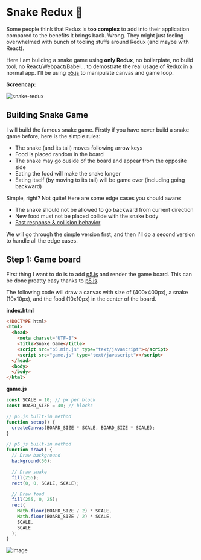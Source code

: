 # Snake Redux 🐍
Some people think that Redux is **too complex** to add into their application compared to the benefits it brings back. Wrong. They might just feeling overwhelmed with bunch of tooling stuffs around Redux (and maybe with React).

Here I am building a snake game using **only Redux**, no boilerplate, no build tool, no React/Webpact/Babel... to demostrate the real usage of Redux in a normal app. I'll be using [p5.js](https://p5js.org/) to manipulate canvas and game loop.

**Screencap:**

![snake-redux](https://cloud.githubusercontent.com/assets/4214509/22457144/c72c1040-e7c8-11e6-926d-17cd0fd79ad5.gif)

## Building Snake Game
I will build the famous snake game. Firstly if you have never build a snake game before, here is the simple rules:
- The snake (and its tail) moves following arrow keys
- Food is placed random in the board
- The snake may go ouside of the board and appear from the opposite side
- Eating the food will make the snake longer
- Eating itself (by moving to its tail) will be game over (including going backward)

Simple, right? Not quite! Here are some edge cases you should aware:

- The snake should not be allowed to go backward from current direction
- New food must not be placed collide with the snake body
- [Fast response & collision behavior](http://stackoverflow.com/questions/31798947/snake-game-fast-response-vs-collision-bug)

We will go through the simple version first, and then I'll do a second version to handle all the edge cases.

## Step 1: Game board

First thing I want to do is to add [p5.js](https://p5js.org/) and render the game board. This can be done preatty easy thanks to [p5.js](https://p5js.org/).

The following code will draw a canvas with size of (400x400px), a snake (10x10px), and the food (10x10px) in the center of the board.

**index.html**
```html
<!DOCTYPE html>
<html>
  <head>
    <meta charset="UTF-8">
    <title>Snake Game</title>
    <script src="p5.min.js" type="text/javascript"></script>
    <script src="game.js" type="text/javascript"></script>
  </head>
  <body>
  </body>
</html>
```

**game.js**
```js
const SCALE = 10; // px per block
const BOARD_SIZE = 40; // blocks

// p5.js built-in method
function setup() {
  createCanvas(BOARD_SIZE * SCALE, BOARD_SIZE * SCALE);
}

// p5.js built-in method
function draw() {
  // Draw background
  background(50);

  // Draw snake
  fill(255);
  rect(0, 0, SCALE, SCALE);

  // Draw food
  fill(255, 0, 25);
  rect(
    Math.floor(BOARD_SIZE / 2) * SCALE,
    Math.floor(BOARD_SIZE / 2) * SCALE,
    SCALE,
    SCALE
  );
}

```

![image](https://cloud.githubusercontent.com/assets/4214509/22458404/fa5f5002-e7ce-11e6-8a5b-117c97bcd8ce.png)

